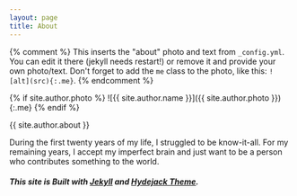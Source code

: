 ```yaml
---
layout: page
title: About
---
```


{% comment %}
  This inserts the "about" photo and text from `_config.yml`.
  You can edit it there (jekyll needs restart!) or remove it and provide your own photo/text.
  Don't forget to add the `me` class to the photo, like this: `![alt](src){:.me}`.
{% endcomment %}

{% if site.author.photo %}
  ![{{ site.author.name }}]({{ site.author.photo }}){:.me}
{% endif %}

{{ site.author.about }}

During the first twenty years of my life, I struggled to be know-it-all. For my remaining years, I accept my imperfect brain and just want to be a person who contributes something to the world.

##### This site is Built with [Jekyll](http://jekyllrb.com) and [Hydejack Theme](https://github.com/qwtel/hydejack.git).
